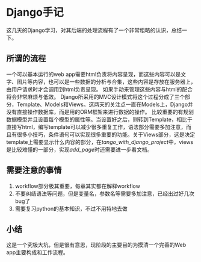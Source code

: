 # Django手记
这几天的Django学习，对其后端的处理流程有了一个非常粗略的认识，总结一下。
## 所谓的流程
一个可以基本运行的web app需要html负责将内容呈现，而这些内容可以是文字、图片等内容，也可以是一些数据的分析与合集，这些内容是存放在服务器上，由用户请求时才会调用到html负责呈现。
如果手动来管理这些内容与html的配合将会非常麻烦与低效。
Django所采用的MVC设计模式将这个过程分成了三个部分，Template、Models和Views。这两天的关注点一直在Models上，Django并没有直接操作数据库，而是用的ORM框架来进行数据的操作。
比较重要的有规划数据模型并且设置每个模型的属性等。当设置好之后，则转到Template，相比于直接写html，编写template可以减少很多重复工作，语法部分需要多加注意，而且有很多小技巧，条件语句可以实现很多重要的功能。关于Views部分，这是决定template上需要显示什么内容的部分，在*tango_with_django_project*中，views是比较难懂的一部分，实现*add_page*时还需要进一步看文档。

## 需要注意的事情
1. workflow部分极其重要，每章其实都在解释workflow
2. 不要纠结语法等问题，但是变量名，参数名等需要多加注意，已经出过好几次bug了
3. 需要复习python的基本知识，不过不用特地去做

## 小结
这是一个究极大坑，但是很有意思，现阶段的主要目的为摸清一个完善的Web app主要构成和工作流程。

